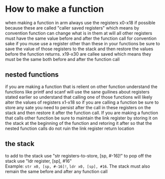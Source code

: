
# How to make a function 

when making a function in arm always use the registers x0-x18 if possible because these are called "caller saved registers" which means by convention function can change what is in them at will all other registers must have the same value before and 
after the function call for convention sake if you muse use a register other than these in your functions be sure to save the value of those registers to the stack and then restore the values before the function returns. x19-x30 are callee saved 
which means they must be the same both before and after the function call

## nested functions

if you are making a function that is relient on other function understand the functions like printf and scanf will use the sane guilines about registers stated earlier so understand that calling one of those functions will likely alter the 
values of registers x1-x18 so if you are calling a function be sure to store any sate you need to persist after the call in these registers on the stack and then restore it after the function call. If you are making a function 
that calls other function be sure to maintain the link register by storing it on the stack at the beginning of the function and retoring it after so that the nested function calls do not ruin the link register return location 

## the stack 

to add to the stack use "str registers-to-store, [sp, #-16]!"
to pop off the stack use "ldr register, [sp], #16"</br>
Example: `str x0, [sp, #-16]!`, `ldr x0, [sp], #16`.
The stack must also remain the same before and after any function call
